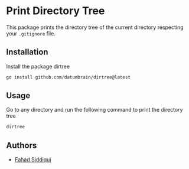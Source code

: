 # Print Directory Tree

This package prints the directory tree of the current directory respecting your `.gitignore` file.

## Installation

Install the package dirtree

```bash
go install github.com/datumbrain/dirtree@latest
```

## Usage

Go to any directory and run the following command to print the directory tree

```bash
dirtree
```

## Authors

- [Fahad Siddiqui](https://github.com/fahadsiddiqui)
